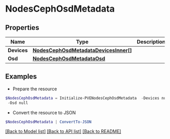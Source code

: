 # NodesCephOsdMetadata
## Properties

Name | Type | Description | Notes
------------ | ------------- | ------------- | -------------
**Devices** | [**NodesCephOsdMetadataDevicesInner[]**](NodesCephOsdMetadataDevicesInner.md) |  | [optional] 
**Osd** | [**NodesCephOsdMetadataOsd**](NodesCephOsdMetadataOsd.md) |  | [optional] 

## Examples

- Prepare the resource
```powershell
$NodesCephOsdMetadata = Initialize-PVENodesCephOsdMetadata  -Devices null `
 -Osd null
```

- Convert the resource to JSON
```powershell
$NodesCephOsdMetadata | ConvertTo-JSON
```

[[Back to Model list]](../README.md#documentation-for-models) [[Back to API list]](../README.md#documentation-for-api-endpoints) [[Back to README]](../README.md)

